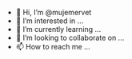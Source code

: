 - 👋 Hi, I’m @mujemervet
- 👀 I’m interested in ...
- 🌱 I’m currently learning ...
- 💞️ I’m looking to collaborate on ...
- 📫 How to reach me ...

<!---
mujemervet/mujemervet is a ✨ special ✨ repository because its `README.md` (this file) appears on your GitHub profile.
You can click the Preview link to take a look at your changes.
--->
